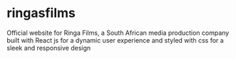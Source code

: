 # ringasfilms
Official website for Ringa Films, a South African media production company built with React js for a dynamic user experience and styled with css for a sleek and responsive design
